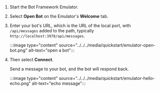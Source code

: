 <!-- Include under ## Start the Emulator and connect your bot H2 header -->

1. Start the Bot Framework Emulator.

1. Select **Open Bot** on the Emulator's **Welcome** tab.

1. Enter your bot's URL, which is the URL of the local port, with `/api/messages` added to the path, typically `http://localhost:3978/api/messages`.

   <!--This is the same process in the Emulator for all three languages.-->

    :::image type="content" source="../../../media/quickstart/emulator-open-bot.png" alt-text="open a bot":::

1. Then select **Connect**.

   Send a message to your bot, and the bot will respond back.

    :::image type="content" source="../../../media/quickstart/emulator-hello-echo.png" alt-text="echo message":::

